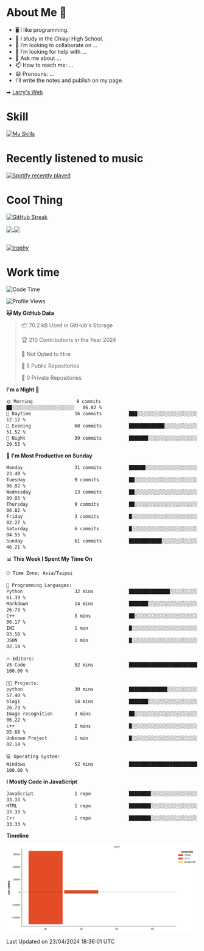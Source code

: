 # About Me 👋

- 🖥  I like programming.
- 🏫 I study in the Chiayi High School.
- 👯 I’m looking to collaborate on ...
- 🤔 I’m looking for help with ...
- 💬 Ask me about ...
- 📫 How to reach me: ...
- 😄 Pronouns: ...
- I'll write the notes and publish on my page.

➡︎ [Larry's Web](https://larryeng.github.io/)

# Skill
[![My Skills](https://skillicons.dev/icons?i=blender,arduino,vscode,visualstudio,pr,github,git,c,cpp,py,html,css,js)](https://skillicons.dev)
# Recently listened to music

[![Spotify recently played](https://spotify-recently-played-readme.vercel.app/api?user=31mqyfrlvkyusmaxegq4pvoow5we)](https://open.spotify.com/user/31mqyfrlvkyusmaxegq4pvoow5we)

# Cool Thing

[![GitHub Streak](https://streak-stats.demolab.com/?user=Larryeng&theme=holi-theme)](https://git.io/streak-stats)

<a href="https://github.com/anuraghazra/github-readme-stats">
  <img height=200 align="center" src="https://github-readme-stats.vercel.app/api?username=Larryeng&theme=github_dark&rank_icon=github" />
</a>
<a href="https://github.com/anuraghazra/convoychat">
  <img height=200 align="center" src="https://github-readme-stats.vercel.app/api/top-langs?username=Larryeng&layout=compact&langs_count=8&card_width=320&theme=github_dark" />
</a>

<br>

<br>

[![trophy](https://github-profile-trophy.vercel.app/?username=Larryeng&theme=darkhub)](https://github.com/ryo-ma/github-profile-trophy)
# Work time
<!--START_SECTION:waka-->
![Code Time](http://img.shields.io/badge/Code%20Time-146%20hrs%2039%20mins-blue)

![Profile Views](http://img.shields.io/badge/Profile%20Views-0-blue)

**🐱 My GitHub Data** 

> 📦 70.2 kB Used in GitHub's Storage 
 > 
> 🏆 210 Contributions in the Year 2024
 > 
> 🚫 Not Opted to Hire
 > 
> 📜 5 Public Repositories 
 > 
> 🔑 0 Private Repositories 
 > 
**I'm a Night 🦉** 

```text
🌞 Morning                9 commits           ██░░░░░░░░░░░░░░░░░░░░░░░   06.82 % 
🌆 Daytime                16 commits          ███░░░░░░░░░░░░░░░░░░░░░░   12.12 % 
🌃 Evening                68 commits          █████████████░░░░░░░░░░░░   51.52 % 
🌙 Night                  39 commits          ███████░░░░░░░░░░░░░░░░░░   29.55 % 
```
📅 **I'm Most Productive on Sunday** 

```text
Monday                   31 commits          ██████░░░░░░░░░░░░░░░░░░░   23.48 % 
Tuesday                  9 commits           ██░░░░░░░░░░░░░░░░░░░░░░░   06.82 % 
Wednesday                13 commits          ██░░░░░░░░░░░░░░░░░░░░░░░   09.85 % 
Thursday                 9 commits           ██░░░░░░░░░░░░░░░░░░░░░░░   06.82 % 
Friday                   3 commits           █░░░░░░░░░░░░░░░░░░░░░░░░   02.27 % 
Saturday                 6 commits           █░░░░░░░░░░░░░░░░░░░░░░░░   04.55 % 
Sunday                   61 commits          ████████████░░░░░░░░░░░░░   46.21 % 
```


📊 **This Week I Spent My Time On** 

```text
🕑︎ Time Zone: Asia/Taipei

💬 Programming Languages: 
Python                   32 mins             ███████████████░░░░░░░░░░   61.39 % 
Markdown                 14 mins             ███████░░░░░░░░░░░░░░░░░░   26.73 % 
C++                      3 mins              ██░░░░░░░░░░░░░░░░░░░░░░░   06.17 % 
INI                      1 min               █░░░░░░░░░░░░░░░░░░░░░░░░   03.50 % 
JSON                     1 min               █░░░░░░░░░░░░░░░░░░░░░░░░   02.14 % 

🔥 Editors: 
VS Code                  52 mins             █████████████████████████   100.00 % 

🐱‍💻 Projects: 
python                   30 mins             ██████████████░░░░░░░░░░░   57.40 % 
blog1                    14 mins             ███████░░░░░░░░░░░░░░░░░░   26.73 % 
Image recognition        3 mins              ██░░░░░░░░░░░░░░░░░░░░░░░   06.22 % 
c++                      2 mins              █░░░░░░░░░░░░░░░░░░░░░░░░   05.68 % 
Unknown Project          1 min               █░░░░░░░░░░░░░░░░░░░░░░░░   02.14 % 

💻 Operating System: 
Windows                  52 mins             █████████████████████████   100.00 % 
```

**I Mostly Code in JavaScript** 

```text
JavaScript               1 repo              ████████░░░░░░░░░░░░░░░░░   33.33 % 
HTML                     1 repo              ████████░░░░░░░░░░░░░░░░░   33.33 % 
C++                      1 repo              ████████░░░░░░░░░░░░░░░░░   33.33 % 
```



**Timeline**

![Lines of Code chart](https://raw.githubusercontent.com/Larryeng/Larryeng/main/assets/bar_graph.png)


 Last Updated on 23/04/2024 18:36:01 UTC
<!--END_SECTION:waka-->
